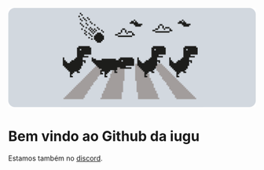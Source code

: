 ![image](https://github.com/iugu/.github/raw/main/profile/dino.png)

# Bem vindo ao Github da iugu

Estamos também no [discord](https://discord.gg/cNZUtEGt?utm_source=Github&utm_medium=Connect).
